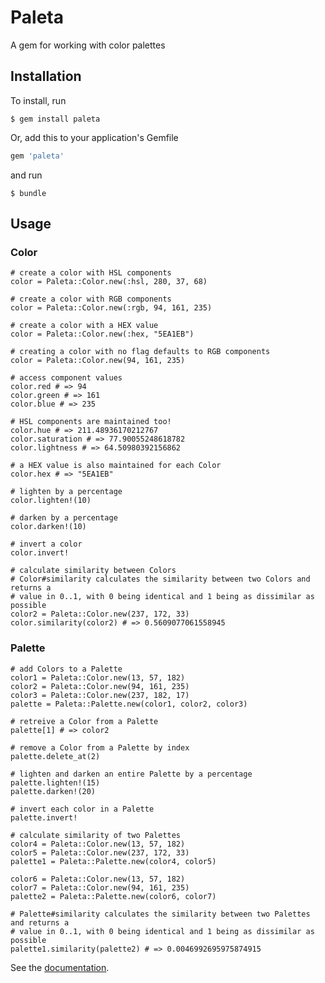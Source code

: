 # Paleta

A gem for working with color palettes

## Installation

To install, run

    $ gem install paleta
	
Or, add this to your application's Gemfile

``` ruby
gem 'paleta'
```

and run

    $ bundle
	
## Usage

### Color

	# create a color with HSL components
	color = Paleta::Color.new(:hsl, 280, 37, 68)
	
	# create a color with RGB components
	color = Paleta::Color.new(:rgb, 94, 161, 235)
	
	# create a color with a HEX value
	color = Paleta::Color.new(:hex, "5EA1EB")
	
    # creating a color with no flag defaults to RGB components
	color = Paleta::Color.new(94, 161, 235)
	
	# access component values
	color.red # => 94
	color.green # => 161
	color.blue # => 235
	
	# HSL components are maintained too!
	color.hue # => 211.48936170212767
	color.saturation # => 77.90055248618782
	color.lightness # => 64.50980392156862
	
	# a HEX value is also maintained for each Color
	color.hex # => "5EA1EB"
	
	# lighten by a percentage
	color.lighten!(10) 
	
	# darken by a percentage
	color.darken!(10) 
	
	# invert a color
	color.invert!
	
	# calculate similarity between Colors
	# Color#similarity calculates the similarity between two Colors and returns a
	# value in 0..1, with 0 being identical and 1 being as dissimilar as possible
	color2 = Paleta::Color.new(237, 172, 33)
	color.similarity(color2) # => 0.5609077061558945
	
### Palette

	# add Colors to a Palette
    color1 = Paleta::Color.new(13, 57, 182)
    color2 = Paleta::Color.new(94, 161, 235)
	color3 = Paleta::Color.new(237, 182, 17)
    palette = Paleta::Palette.new(color1, color2, color3)

	# retreive a Color from a Palette
	palette[1] # => color2
	
	# remove a Color from a Palette by index
	palette.delete_at(2)
	
	# lighten and darken an entire Palette by a percentage
	palette.lighten!(15)
	palette.darken!(20)

	# invert each color in a Palette
	palette.invert!
	
	# calculate similarity of two Palettes
    color4 = Paleta::Color.new(13, 57, 182)
    color5 = Paleta::Color.new(237, 172, 33)
    palette1 = Paleta::Palette.new(color4, color5)
    
    color6 = Paleta::Color.new(13, 57, 182)
    color7 = Paleta::Color.new(94, 161, 235)
    palette2 = Paleta::Palette.new(color6, color7)

	# Palette#similarity calculates the similarity between two Palettes and returns a
	# value in 0..1, with 0 being identical and 1 being as dissimilar as possible	
    palette1.similarity(palette2) # => 0.0046992695975874915
	
See the [documentation](http://rubydoc.info/gems/paleta/ "Documentation").

 